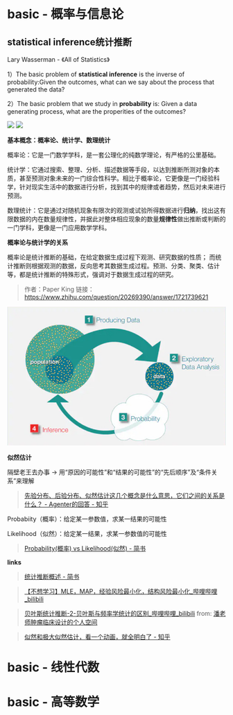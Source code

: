# basic - 概率与信息论


## statistical inference统计推断

Lary Wasserman - 《All of Statistics》

1）The basic problem of **statistical inference** is the inverse of probability:Given the outcomes, what can we say about the process that generated the data?

2）The basic problem that we study in **probability** is: Given a data generating process, what are the properities of the outcomes?

![](https://pic1.zhimg.com/80/v2-4064812aac8f042f00dc6d54e9a7620d_720w.jpg?source=1940ef5c)
![](https://pic1.zhimg.com/80/39728aa9d21de80b509fd7f67415fcfb_720w.jpg?source=1940ef5c)

**基本概念：概率论、统计学、数理统计**

概率论：它是一门数学学科，是一套公理化的纯数学理论，有严格的公里基础。

统计学：它通过搜索、整理、分析、描述数据等手段，以达到推断所测对象的本质，甚至预测对象未来的一门综合性科学。相比于概率论，它更像是一门经验科学，针对现实生活中的数据进行分析，找到其中的规律或者趋势，然后对未来进行预测。

数理统计：它是通过对随机现象有限次的观测或试验所得数据进行**归纳**，找出这有限数据的内在数量规律性，并据此对整体相应现象的数量**规律性**做出推断或判断的一门学科，更像是一门应用数学学科。

**概率论与统计学的关系**

概率论是统计推断的基础，在给定数据生成过程下观测、研究数据的性质；
而统计推断则根据观测的数据，反向思考其数据生成过程。预测、分类、聚类、估计等，都是统计推断的特殊形式，强调对于数据生成过程的研究。

> 作者：Paper King  链接：https://www.zhihu.com/question/20269390/answer/1721739621

![](../resource/pic/2022-03-07_%E6%A6%82%E7%8E%87%E4%B8%8E%E7%BB%9F%E8%AE%A1%E6%8E%A8%E6%96%AD.jpg)

**似然估计**

隔壁老王去办事 -> 用“原因的可能性”和“结果的可能性”的“先后顺序”及“条件关系”来理解

> [先验分布、后验分布、似然估计这几个概念是什么意思，它们之间的关系是什么？ - Agenter的回答 - 知乎](https://www.zhihu.com/question/24261751/answer/158547500)


Probabiity（概率）：给定某一参数值，求某一结果的可能性

Likelihood（似然）：给定某一结果，求某一参数值的可能性

> [Probability(概率) vs Likelihood(似然) - 简书](https://www.jianshu.com/p/e145aca62111)

**links**

> [统计推断概述 - 简书](https://www.jianshu.com/p/c66d675527b0)

>[【不想学习】MLE，MAP，经验风险最小化，结构风险最小化_哔哩哔哩_bilibili](https://www.bilibili.com/video/BV1qv411571o?from=search&seid=15257820854782859290)

>[贝叶斯统计推断-2-贝叶斯与频率学统计的区别_哔哩哔哩_bilibili](https://www.bilibili.com/video/BV1MZ4y1G7V7?spm_id_from=333.999.0.0)
from: [潘老师肿瘤临床设计的个人空间](https://space.bilibili.com/614973568/channel/seriesdetail?sid=246967)

> [似然和极大似然估计，看一个动画，就全明白了 - 知乎](https://www.zhihu.com/zvideo/1479439829847388160)


# basic - 线性代数

# basic - 高等数学